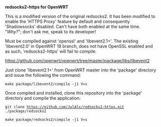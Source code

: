 <b>redsocks2-https for OpenWRT</b>

This is a modified version of the original redsocks2. It has been modified to enable the 'HTTPS Proxy' feature by default and consequently 'Shadowsocks' disabled. Can't have both enabled at the same time. "<i>Why?</i>"; don't ask me, speak to its developer!

Must be compiled against 'openssl' and 'libevent2.1+'. The existing 'libevent2.0' in OpenWRT 18 branch, does not have OpenSSL enabled and as such, 'redsocks2-https' will fail to compile.

https://github.com/openwrt/openwrt/tree/master/package/libs/libevent2

Just clone 'libevent2.1+' from OpenWRT master into the 'package' directory and issue the following the command:

<code>make package/libevent2/compile -j1 V=s</code>

Once compiled and installed, clone this repository into the 'package' directory and compile the application:

<code>git clone https://github.com/JulAlx/redsocks2-https.git ./package/redsocks2</code>

<code>make package/redsocks2/compile -j1 V=s</code>

